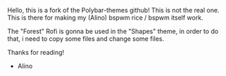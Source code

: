 Hello, this is a fork of the Polybar-themes github!
This is not the real one. This is there for making my (Alino) bspwm rice / bspwm itself work.

The "Forest" Rofi is gonna be used in the "Shapes" theme, in order to do that, i need to copy some files and change some files.

Thanks for reading!
- Alino
